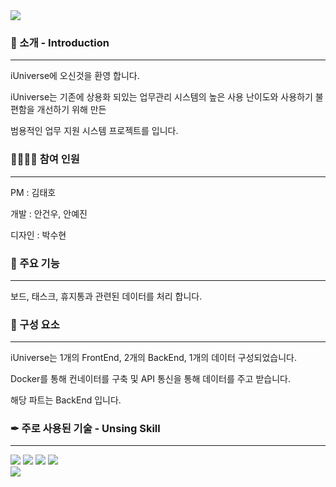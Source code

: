 <img src="https://capsule-render.vercel.app/api?type=waving&color=1120ff&height=150&section=header&text=iUniverse&fontColor=ffffff" />

### 🎉 소개 - Introduction
---
iUniverse에 오신것을 환영 합니다.

iUniverse는 기존에 상용화 되있는 업무관리 시스템의 높은 사용 난이도와 사용하기 불편함을 개선하기 위해 만든 

범용적인 업무 지원 시스템 프로젝트를 입니다.

### 👩‍💻👨‍💻 참여 인원 
---
PM : 김태호

개발 : 안건우, 안예진

디자인 : 박수현


### 🔎 주요 기능
---
보드, 태스크, 휴지통과 관련된 데이터를 처리 합니다.

### 🌈 구성 요소
---
iUniverse는 1개의 FrontEnd, 2개의 BackEnd, 1개의 데이터 구성되었습니다.

Docker를 통해 컨네이터를 구축 및 API 통신을 통해 데이터를 주고 받습니다.

해당 파트는 BackEnd 입니다.

### ✒ 주로 사용된 기술 - Unsing Skill
---
<div>
  <img src="https://img.shields.io/badge/Spring-6DB33F?style=for-the-badge&logo=spring&logoColor=white"/>
  <img src="https://img.shields.io/badge/Spring_Security-6DB33F?style=for-the-badge&logo=Spring-Security&logoColor=white"/>
  <img src="https://img.shields.io/badge/PostgreSQL-316192?style=for-the-badge&logo=postgresql&logoColor=white"/>
  <img src="https://img.shields.io/badge/redis-%23DD0031.svg?&style=for-the-badge&logo=redis&logoColor=white"/>  
</div>
 

<img src="https://capsule-render.vercel.app/api?type=waving&color=1120ff&height=150&section=footer" />
